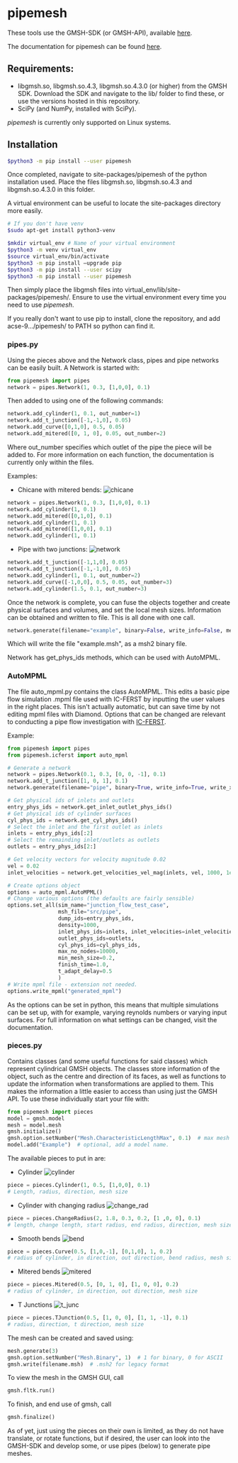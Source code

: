 # pipemesh
These tools use the GMSH-SDK (or GMSH-API), available [here](http://gmsh.info/).

The documentation for pipemesh can be found [here](https://pipemesh.readthedocs.io/en/latest/).

## Requirements:
- libgmsh.so, libgmsh.so.4.3, libgmsh.so.4.3.0 (or higher) from the GMSH SDK. Download the SDK and navigate to the lib/ folder to find these, or use the versions hosted in this repository.
- SciPy (and NumPy, installed with SciPy).

*pipemesh* is currently only supported on Linux systems.

## Installation

```bash
$python3 -m pip install --user pipemesh
```

Once completed, navigate to site-packages/pipemesh of the python installation used. Place the files libgmsh.so, libgmsh.so.4.3 and libgmsh.so.4.3.0 in this folder.

A virtual environment can be useful to locate the site-packages directory more easily.

```bash
# If you don't have venv
$sudo apt-get install python3-venv

$mkdir virtual_env # Name of your virtual environment
$python3 -m venv virtual_env
$source virtual_env/bin/activate
$python3 -m pip install –upgrade pip
$python3 -m pip install --user scipy
$python3 -m pip install --user pipemesh
```
Then simply place the libgmsh files into virtual_env/lib/site-packages/pipemesh/. Ensure to use the virtual environment every time you need to use *pipemesh*.

If you really don't want to use pip to install, clone the repository, and add acse-9.../pipemesh/ to PATH so python can find it.

### pipes.py
Using the pieces above and the Network class, pipes and pipe networks can be easily built. A Network is started with:
```python
from pipemesh import pipes
network = pipes.Network(1, 0.3, [1,0,0], 0.1)
```
Then added to using one of the following commands:
```python
network.add_cylinder(1, 0.1, out_number=1)
network.add_t_junction([-1,-1,0], 0.05)
network.add_curve([0,1,0], 0.5, 0.05)
network.add_mitered([0, 1, 0], 0.05, out_number=2)
```
Where out_number specifies which outlet of the pipe the piece will be added to. For more information on each function, the documentation is currently only within the files.

Examples:
* Chicane with mitered bends:
![chicane](https://raw.githubusercontent.com/Duncan-Hunter/pipemesh/master/pipemesh/images/network2.png)
```python
network = pipes.Network(1, 0.3, [1,0,0], 0.1)
network.add_cylinder(1, 0.1)
network.add_mitered([0,1,0], 0.1)
network.add_cylinder(1, 0.1)
network.add_mitered([1,0,0], 0.1)
network.add_cylinder(1, 0.1)
```
* Pipe with two junctions:
![network](https://raw.githubusercontent.com/Duncan-Hunter/pipemesh/master/pipemesh/images/network.png)
```python
network.add_t_junction([-1,1,0], 0.05)
network.add_t_junction([-1,-1,0], 0.05)
network.add_cylinder(1, 0.1, out_number=2)
network.add_curve([-1,0,0], 0.5, 0.05, out_number=3)
network.add_cylinder(1.5, 0.1, out_number=3)
```

Once the network is complete, you can fuse the objects together and create physical surfaces and volumes, and set the local mesh sizes. Information can be obtained and written to file. This is all done with one call.
```python
network.generate(filename="example", binary=False, write_info=False, mesh_format="msh2", write_xml=False run_gui=False)
```
Which will write the file "example.msh", as a msh2 binary file.

Network has get_phys_ids methods, which can be used with AutoMPML.

### AutoMPML
The file auto_mpml.py contains the class AutoMPML. This edits a basic pipe flow simulation .mpml file used with IC-FERST by inputting the user values in the right places. This isn't actually automatic, but can save time by not editing mpml files with Diamond. Options that can be changed are relevant to conducting a pipe flow investigation with [IC-FERST](http://multifluids.github.io/).

Example:
```python
from pipemesh import pipes
from pipemesh.icferst import auto_mpml

# Generate a network
network = pipes.Network(0.1, 0.3, [0, 0, -1], 0.1)
network.add_t_junction([1, 0, 1], 0.1)
network.generate(filename="pipe", binary=True, write_info=True, write_xml=True, run_gui=False)

# Get physical ids of inlets and outlets
entry_phys_ids = network.get_inlet_outlet_phys_ids()
# Get physical ids of cylinder surfaces
cyl_phys_ids = network.get_cyl_phys_ids()
# Select the inlet and the first outlet as inlets
inlets = entry_phys_ids[:2]
# Select the remainding inlet/outlets as outlets
outlets = entry_phys_ids[2:]

# Get velocity vectors for velocity magnitude 0.02
vel = 0.02
inlet_velocities = network.get_velocities_vel_mag(inlets, vel, 1000, 1e-3)

# Create options object
options = auto_mpml.AutoMPML()
# Change various options (the defaults are fairly sensible)
options.set_all(sim_name="junction_flow_test_case",
                msh_file="src/pipe",
                dump_ids=entry_phys_ids,
                density=1000,
                inlet_phys_ids=inlets, inlet_velocities=inlet_velocities,
                outlet_phys_ids=outlets,
                cyl_phys_ids=cyl_phys_ids,
                max_no_nodes=10000,
                min_mesh_size=0.2,
                finish_time=1.0,
                t_adapt_delay=0.5
                )
# Write mpml file - extension not needed.
options.write_mpml("generated_mpml")
```
As the options can be set in python, this means that multiple simulations can be set up, with for example, varying reynolds numbers or varying input surfaces. For full information on what settings can be changed, visit the documentation.

### pieces.py
Contains classes (and some useful functions for said classes) which represent cylindrical GMSH objects. The classes store information of the object, such as the centre and direction of its faces, as well as functions to update the information when transformations are applied to them. This makes the information a little easier to access than using just the GMSH API. To use these individually start your file with:

```python
from pipemesh import pieces
model = gmsh.model
mesh = model.mesh
gmsh.initialize()
gmsh.option.setNumber("Mesh.CharacteristicLengthMax", 0.1)  # max mesh length
model.add("Example")  # optional, add a model name.
```

The available pieces to put in are:
* Cylinder
![cylinder](https://raw.githubusercontent.com/Duncan-Hunter/pipemesh/master/pipemesh/images/cylinder.png)
```python
piece = pieces.Cylinder(1, 0.5, [1,0,0], 0.1)
# Length, radius, direction, mesh size
```
* Cylinder with changing radius
![change_rad](https://raw.githubusercontent.com/Duncan-Hunter/pipemesh/master/pipemesh/images/change_radius.png)
```python
piece = pieces.ChangeRadius(2, 1.8, 0.3, 0.2, [1 ,0, 0], 0.1)
# length, change length, start radius, end radius, direction, mesh size
```
* Smooth bends
![bend](https://raw.githubusercontent.com/Duncan-Hunter/pipemesh/master/pipemesh/images/bend.png)
```python
piece = pieces.Curve(0.5, [1,0,-1], [0,1,0], 1, 0.2)
# radius of cylinder, in direction, out direction, bend radius, mesh size
```
* Mitered bends
![mitered](https://raw.githubusercontent.com/Duncan-Hunter/pipemesh/master/pipemesh/images/mitered.png)
```python
piece = pieces.Mitered(0.5, [0, 1, 0], [1, 0, 0], 0.2)
# radius of cylinder, in direction, out direction, mesh size
```
* T Junctions
![t_junc](https://raw.githubusercontent.com/Duncan-Hunter/pipemesh/master/pipemesh/images/t_junc.png)
```python
piece = pieces.TJunction(0.5, [1, 0, 0], [1, 1, -1], 0.1)
# radius, direction, t direction, mesh size
```

The mesh can be created and saved using:
```python
mesh.generate(3)
gmsh.option.setNumber("Mesh.Binary", 1)  # 1 for binary, 0 for ASCII
gmsh.write(filename.msh)  # .msh2 for legacy format
```

To view the mesh in the GMSH GUI, call
```python
gmsh.fltk.run()
```

To finish, and end use of gmsh, call
```python
gmsh.finalize()
```

As of yet, just using the pieces on their own is limited, as they do not have translate, or rotate functions, but if desired, the user can look into the GMSH-SDK and develop some, or use pipes (below) to generate pipe meshes.
